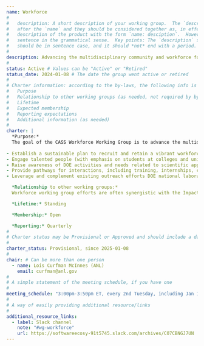 ```yaml
---
name: Workforce
#
#   description: A short description of your working group.  The `description` is always shown immediately 
#   after the `name` and they should be considered together as, in effect constructing a sentence-length 
#   description of the product with the form `name: desciption`.  However it does not need to be a complete 
#   sentence in the grammatical sense.  Key points: The `description` should *not* repeat the `name`, it 
#   should be in sentence case, and it should *not* end with a period.
# 
description: Advancing the multidisciplinary community and workforce for next-generation computing sciences, with emphasis on scientific software
#
status: Active # Values can be "Active" or "Retired"
status_date: 2024-01-08 # The date the group went active or retired
#
# Charter information: according to the by-laws, the following info is expected:
#   Purpose
#   Relationship to other working groups (as needed, not required by by-laws)
#   Lifetime
#   Expected membership
#   Reporting expectations
#   Additional information (as needed)
#
charter: |
  *Purpose:*
  The goal of the CASS Workforce Working Group is to advance the multidisciplinary community and workforce for next-generation computing sciences, with emphasis on scientific software as a cornerstone of sustained collaboration and scientific progress.  Our mission:
   
- Establish a sustainable plan to recruit and retain a vibrant workforce in the DOE HPC/AI community by fostering a supportive culture within the computing sciences at DOE national laboratories.
- Engage talented people (with emphasis on students at colleges and universities throughout the U.S.) with the potential for strong skills and interest in HPC/AI 
- Raise awareness of DOE activities and needs related to scientific applications, software technologies, hardware, and infrastructure
- Provide pathways for interactions, including training, internships, collaborations, and careers
- Leverage and complement existing outreach efforts DOE national laboratories, computing facilities, and the HPC computational science community.

  *Relationship to other working groups:*
  Workforce working group efforts are often synergistic with the Impact Framework and User-Developer Experience (UDX) working groups. 

  *Lifetime:* Standing

  *Membership:* Open

  *Reporting:* Quarterly
#
# Charter status may be Provisional or Approved and should include a date
#
charter_status: Provisional, since 2025-01-08
#
chair: # Can be more than one person
  - name: Lois Curfman McInnes (ANL)
    email: curfman@anl.gov
#
# A simple statement of the meeting schedule, if you have one
#
meeting_schedule: "3:00pm-3:50pm ET, every 2nd Tuesday, including Jan 14, 2025"
#
# A way of easily providing additional resource/links
#
additional_resource_links:
  - label: Slack channel
    note: "#wg-workforce"
    url: https://softwareecosy-91t5745.slack.com/archives/C07CBNGJ7UN
---
```

